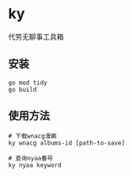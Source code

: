 # ky
代劳无聊事工具箱

## 安装
```shell
go mod tidy
go build
```

## 使用方法
```shell
# 下载wnacg漫画
ky wnacg albums-id [path-to-save]

# 查询nyaa番号
ky nyaa keyword
```